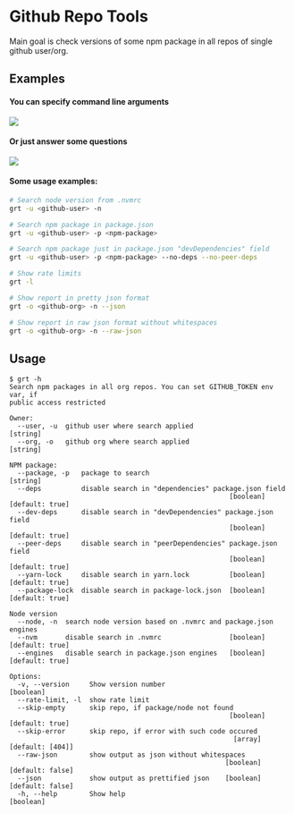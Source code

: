 # Github Repo Tools

Main goal is check versions of some npm package in all repos of single github user/org.

## Examples

#### You can specify command line arguments

<img src="https://pp.userapi.com/c850016/v850016709/18fee1/JwKo9KOnzBg.jpg" align="center" />

#### Or just answer some questions

<img src="https://pp.userapi.com/c850728/v850728163/122ff9/Mant09kj4M4.jpg" align="center" />

#### Some usage examples:

```sh
# Search node version from .nvmrc
grt -u <github-user> -n

# Search npm package in package.json
grt -u <github-user> -p <npm-package>

# Search npm package just in package.json "devDependencies" field
grt -u <github-user> -p <npm-package> --no-deps --no-peer-deps

# Show rate limits
grt -l

# Show report in pretty json format
grt -o <github-org> -n --json

# Show report in raw json format without whitespaces
grt -o <github-org> -n --raw-json
```

## Usage

```
$ grt -h
Search npm packages in all org repos. You can set GITHUB_TOKEN env var, if
public access restricted

Owner:
  --user, -u  github user where search applied                          [string]
  --org, -o   github org where search applied                           [string]

NPM package:
  --package, -p   package to search                                     [string]
  --deps          disable search in "dependencies" package.json field
                                                       [boolean] [default: true]
  --dev-deps      disable search in "devDependencies" package.json field
                                                       [boolean] [default: true]
  --peer-deps     disable search in "peerDependencies" package.json field
                                                       [boolean] [default: true]
  --yarn-lock     disable search in yarn.lock          [boolean] [default: true]
  --package-lock  disable search in package-lock.json  [boolean] [default: true]

Node version
  --node, -n  search node version based on .nvmrc and package.json engines
  --nvm       disable search in .nvmrc                 [boolean] [default: true]
  --engines   disable search in package.json engines   [boolean] [default: true]

Options:
  -v, --version     Show version number                                [boolean]
  --rate-limit, -l  show rate limit
  --skip-empty      skip repo, if package/node not found
                                                       [boolean] [default: true]
  --skip-error      skip repo, if error with such code occured
                                                        [array] [default: [404]]
  --raw-json        show output as json without whitespaces
                                                      [boolean] [default: false]
  --json            show output as prettified json    [boolean] [default: false]
  -h, --help        Show help                                          [boolean]
```